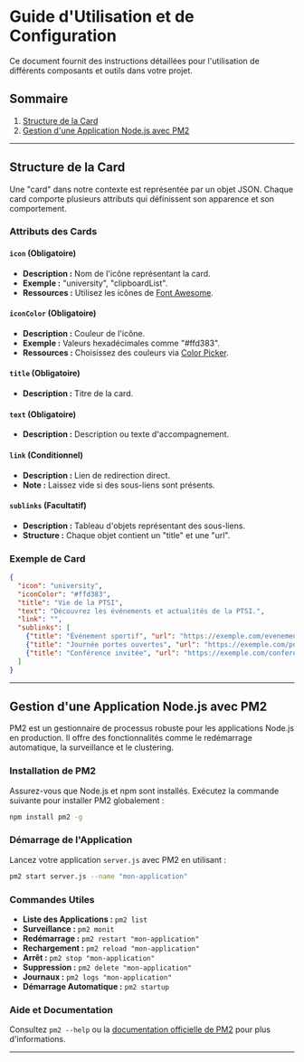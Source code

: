 
# Guide d'Utilisation et de Configuration

Ce document fournit des instructions détaillées pour l'utilisation de différents composants et outils dans votre projet.

## Sommaire
1. [Structure de la Card](#structure-de-la-card)
2. [Gestion d'une Application Node.js avec PM2](#gestion-dune-application-nodejs-avec-pm2)

---

## Structure de la Card
Une "card" dans notre contexte est représentée par un objet JSON. Chaque card comporte plusieurs attributs qui définissent son apparence et son comportement.

### Attributs des Cards

#### `icon` (Obligatoire)
- **Description :** Nom de l'icône représentant la card.
- **Exemple :** "university", "clipboardList".
- **Ressources :** Utilisez les icônes de [Font Awesome](https://fontawesome.com/).

#### `iconColor` (Obligatoire)
- **Description :** Couleur de l'icône.
- **Exemple :** Valeurs hexadécimales comme "#ffd383".
- **Ressources :** Choisissez des couleurs via [Color Picker](https://htmlcolorcodes.com/color-picker/).

#### `title` (Obligatoire)
- **Description :** Titre de la card.

#### `text` (Obligatoire)
- **Description :** Description ou texte d'accompagnement.

#### `link` (Conditionnel)
- **Description :** Lien de redirection direct.
- **Note :** Laissez vide si des sous-liens sont présents.

#### `sublinks` (Facultatif)
- **Description :** Tableau d'objets représentant des sous-liens.
- **Structure :** Chaque objet contient un "title" et une "url".

### Exemple de Card
```json
{
  "icon": "university",
  "iconColor": "#ffd383",
  "title": "Vie de la PTSI",
  "text": "Découvrez les événements et actualités de la PTSI.",
  "link": "",
  "sublinks": [
    {"title": "Événement sportif", "url": "https://exemple.com/evenement-sportif"},
    {"title": "Journée portes ouvertes", "url": "https://exemple.com/portes-ouvertes"},
    {"title": "Conférence invitée", "url": "https://exemple.com/conference"}
  ]
}
```

---

## Gestion d'une Application Node.js avec PM2
PM2 est un gestionnaire de processus robuste pour les applications Node.js en production. Il offre des fonctionnalités comme le redémarrage automatique, la surveillance et le clustering.

### Installation de PM2
Assurez-vous que Node.js et npm sont installés. Exécutez la commande suivante pour installer PM2 globalement :
```sh
npm install pm2 -g
```

### Démarrage de l'Application
Lancez votre application `server.js` avec PM2 en utilisant :
```sh
pm2 start server.js --name "mon-application"
```

### Commandes Utiles
- **Liste des Applications :** `pm2 list`
- **Surveillance :** `pm2 monit`
- **Redémarrage :** `pm2 restart "mon-application"`
- **Rechargement :** `pm2 reload "mon-application"`
- **Arrêt :** `pm2 stop "mon-application"`
- **Suppression :** `pm2 delete "mon-application"`
- **Journaux :** `pm2 logs "mon-application"`
- **Démarrage Automatique :** `pm2 startup`

### Aide et Documentation
Consultez `pm2 --help` ou la [documentation officielle de PM2](https://pm2.keymetrics.io/docs/usage/quick-start/) pour plus d'informations.

---
